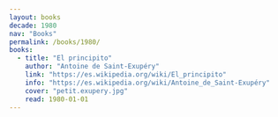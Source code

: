 ```yaml
---
layout: books
decade: 1980
nav: "Books"
permalink: /books/1980/
books:
  - title: "El principito"
    author: "Antoine de Saint-Exupéry"
    link: "https://es.wikipedia.org/wiki/El_principito"
    info: "https://es.wikipedia.org/wiki/Antoine_de_Saint-Exupéry"
    cover: "petit.exupery.jpg"
    read: 1980-01-01
---
```

